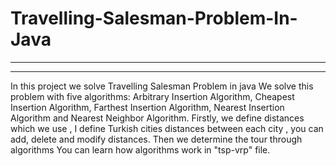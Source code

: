 # Travelling-Salesman-Problem-In-Java
-----------------------------------------

-----------------------------------------
In this project we solve Travelling Salesman Problem in java
We solve this problem with five algorithms:
Arbitrary Insertion Algorithm,
Cheapest Insertion Algorithm,
Farthest Insertion Algorithm,
Nearest Insertion Algorithm and
Nearest Neighbor Algorithm.
Firstly, we define distances which we use , I define Turkish cities distances between each city , you can add, delete and modify distances. Then we determine the tour through algorithms
You can learn how algorithms work in "tsp-vrp" file.
